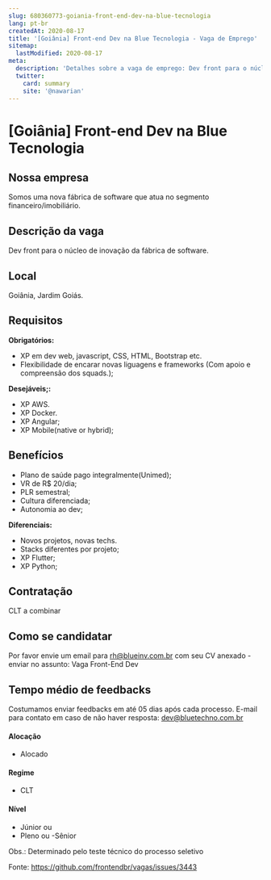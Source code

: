 ```yaml
---
slug: 680360773-goiania-front-end-dev-na-blue-tecnologia
lang: pt-br
createdAt: 2020-08-17
title: '[Goiânia] Front-end Dev na Blue Tecnologia - Vaga de Emprego'
sitemap:
  lastModified: 2020-08-17
meta:
  description: 'Detalhes sobre a vaga de emprego: Dev front para o núcleo de inovação da fábrica de software.'
  twitter:
    card: summary
    site: '@nawarian'
---
```


# [Goiânia] Front-end Dev na Blue Tecnologia

## Nossa empresa

Somos uma nova fábrica de software que atua no segmento financeiro/imobiliário. 

## Descrição da vaga

Dev front para o núcleo de inovação da fábrica de software. 

## Local
Goiânia, Jardim Goiás.

## Requisitos

**Obrigatórios:**
- XP em dev web, javascript, CSS, HTML, Bootstrap etc.
- Flexibilidade de encarar novas liguagens e frameworks (Com apoio e compreensão dos squads.);

**Desejáveis;:**
- XP AWS.
- XP Docker.
- XP Angular;
- XP Mobile(native or hybrid);

## Benefícios

- Plano de saúde pago integralmente(Unimed);
- VR de R$ 20/dia;
- PLR semestral;
- Cultura diferenciada;
- Autonomia ao dev;

**Diferenciais:**
- Novos projetos, novas techs.
- Stacks diferentes por projeto;
- XP Flutter;
- XP Python;

## Contratação

CLT a combinar

## Como se candidatar

Por favor envie um email para rh@blueinv.com.br com seu CV anexado - enviar no assunto: Vaga Front-End Dev

## Tempo médio de feedbacks

Costumamos enviar feedbacks em até 05 dias após cada processo.
E-mail para contato em caso de não haver resposta: dev@bluetechno.com.br

#### Alocação
- Alocado

#### Regime
- CLT

#### Nível
- Júnior
ou
- Pleno
ou
-Sênior

Obs.: Determinado pelo teste técnico do processo seletivo

Fonte: https://github.com/frontendbr/vagas/issues/3443